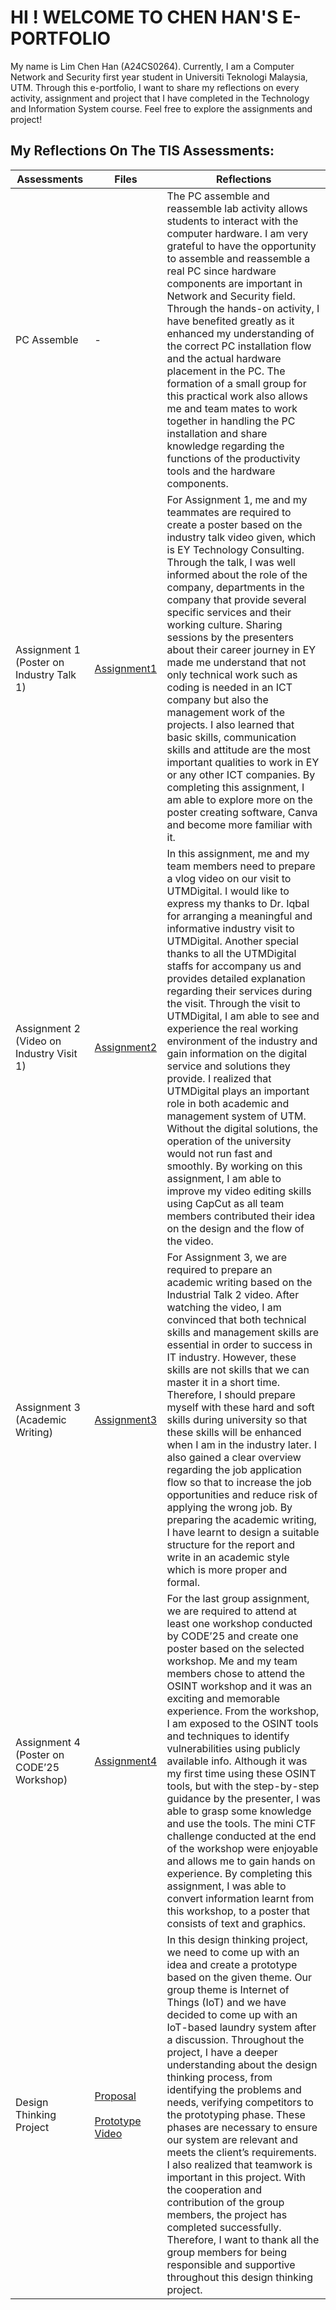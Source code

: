 # HI ! WELCOME TO CHEN HAN'S E-PORTFOLIO

My name is Lim Chen Han (A24CS0264). Currently, I am a Computer Network and Security first year student in Universiti Teknologi Malaysia, UTM. Through this e-portfolio, I want to share my reflections on every activity, assignment and project that I have completed in the Technology and Information System course. Feel free to explore the assignments and project!

## My Reflections On The TIS Assessments: 

|Assessments   |Files                          |Reflections                   |
|--------------|-------------------------------|------------------------------|
|PC Assemble|     -      |The PC assemble and reassemble lab activity allows students to interact with the computer hardware. I am very grateful to have the opportunity to assemble and reassemble a real PC since hardware components are important in Network and Security field. Through the hands-on activity, I have benefited greatly as it enhanced my understanding of the correct PC installation flow and the actual hardware placement in the PC. The formation of a small group for this practical work also allows me and team mates to work together in handling the PC installation and share knowledge regarding the functions of the productivity tools and the hardware components.|
|Assignment 1 (Poster on Industry Talk 1)  |   [Assignment1](https://drive.google.com/file/d/1m7XWr_ONFnGGTyXVSpJuCE3TQa13-bJ4/view?usp=sharing)    |For Assignment 1, me and my teammates are required to create a poster based on the industry talk video given, which is EY Technology Consulting. Through the talk, I was well informed about the role of the company, departments in the company that provide several specific services and their working culture. Sharing sessions by the presenters about their career journey in EY made me understand that not only technical work such as coding is needed in an ICT company but also the management work of the projects. I also learned that basic skills, communication skills and attitude are the most important qualities to work in EY or any other ICT companies. By completing this assignment, I am able to explore more on the poster creating software, Canva and become more familiar with it.|
|Assignment 2 (Video on Industry Visit 1) |   [Assignment2](https://drive.google.com/file/d/1GbRbctKhTnUSeD1wVU4Dkg_YEwGvkk47/view?usp=sharing)       |In this assignment, me and my team members need to prepare a vlog video on our visit to UTMDigital. I would like to express my thanks to Dr. Iqbal for arranging a meaningful and informative industry visit to UTMDigital. Another special thanks to all the UTMDigital staffs for accompany us and provides detailed explanation regarding their services during the visit. Through the visit to UTMDigital, I am able to see and experience the real working environment of the industry and gain information on the digital service and solutions they provide. I realized that UTMDigital plays an important role in both academic and management system of UTM. Without the digital solutions, the operation of the university would not run fast and smoothly. By working on this assignment, I am able to improve my video editing skills using CapCut as all team members contributed their idea on the design and the flow of the video.|
|Assignment 3 (Academic Writing)|  [Assignment3](https://drive.google.com/file/d/1_yjj_Y7LnMcbQZ2fL3H1OhbBvR8PaFsr/view?usp=sharing)        |For Assignment 3, we are required to prepare an academic writing based on the Industrial Talk 2 video. After watching the video, I am convinced that both technical skills and management skills are essential in order to success in IT industry. However, these skills are not skills that we can master it in a short time. Therefore, I should prepare myself with these hard and soft skills during university so that these skills will be enhanced when I am in the industry later. I also gained a clear overview regarding the job application flow so that to increase the job opportunities and reduce risk of applying the wrong job. By preparing the academic writing, I have learnt to design a suitable structure for the report and write in an academic style which is more proper and formal.|
|Assignment 4 (Poster on CODE’25 Workshop)|    [Assignment4](https://drive.google.com/file/d/1Yw0jlmX_p0pbKS-jbxtZJANvNtnkhgY4/view?usp=sharing)      |For the last group assignment, we are required to attend at least one workshop conducted by CODE’25 and create one poster based on the selected workshop. Me and my team members chose to attend the OSINT workshop and it was an exciting and memorable experience. From the workshop, I am exposed to the OSINT tools and techniques to identify vulnerabilities using publicly available info. Although it was my first time using these OSINT tools, but with the step-by-step guidance by the presenter, I was able to grasp some knowledge and use the tools. The mini CTF challenge conducted at the end of the workshop were enjoyable and allows me to gain hands on experience. By completing this assignment, I was able to convert information learnt from this workshop, to a poster that consists of text and graphics.|
|Design Thinking Project| [Proposal](https://drive.google.com/file/d/1CvNXJybp5IZKL4_E_YVGK1pgzPQ2rNc2/view?usp=sharing)  <br><br>   [Prototype Video](https://youtu.be/2iBS09torjk?si=9TrPL83T3mjPUqQ7)         |In this design thinking project, we need to come up with an idea and create a prototype based on the given theme. Our group theme is Internet of Things (IoT) and we have decided to come up with an IoT-based laundry system after a discussion. Throughout the project, I have a deeper understanding about the design thinking process, from identifying the problems and needs, verifying competitors to the prototyping phase. These phases are necessary to ensure our system are relevant and meets the client’s requirements. I also realized that teamwork is important in this project. With the cooperation and contribution of the group members, the project has completed successfully. Therefore, I want to thank all the group members for being responsible and supportive throughout this design thinking project.|
